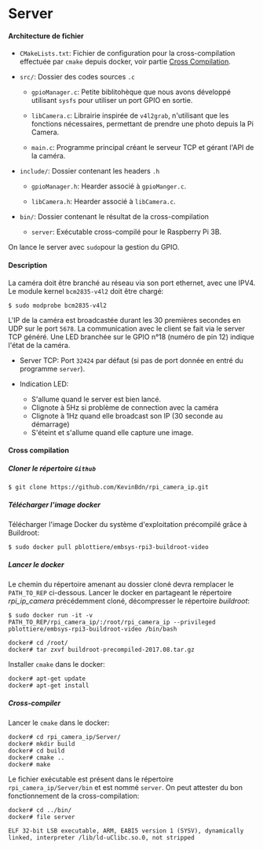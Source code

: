 Server
=====


#### Architecture de fichier

* `CMakeLists.txt`: Fichier de configuration pour la cross-compilation effectuée par `cmake` depuis docker, voir partie [Cross Compilation](#CC).

* `src/`: Dossier des codes sources `.c`
	
	* `gpioManager.c`: Petite biblitohèque que nous avons développé utilisant `sysfs` pour utiliser un port GPIO en sortie. 

	* `libCamera.c`: Librairie inspirée de `v4l2grab`, n'utilisant que les fonctions nécessaires, permettant de prendre une photo depuis la Pi Camera.

	* `main.c`: Programme principal créant le serveur TCP et gérant l'API de la caméra.

* `include/`: Dossier contenant les headers `.h`

	* `gpioManager.h`: Hearder associé à `gpioManger.c`.
	
	* `libCamera.h`: Hearder associé à `libCamera.c`.
	
* `bin/`: Dossier contenant le résultat de la cross-compilation

	* `server`: Exécutable cross-compilé pour le Raspberry Pi 3B.
	
On lance le server avec `sudo`pour la gestion du GPIO.

#### Description

La caméra doit être branché au réseau via son port ethernet, avec une IPV4. 
Le module kernel `bcm2835-v4l2` doit être chargé:

	$ sudo modprobe bcm2835-v4l2

L'IP de la caméra est broadcastée durant les 30 premières secondes en UDP sur le port `5678`. La communication avec le client se fait via le server TCP généré. Une LED branchée sur le GPIO n°18 (numéro de pin 12) indique l'état de la caméra. 

* Server TCP:  Port `32424` par défaut (si pas de port donnée en entré du programme `server`). 

* Indication LED: 

	* S'allume quand le server est bien lancé. 
	* Clignote à 5Hz si problème de connection avec la caméra
	* Clignote à 1Hz quand elle broadcast son IP (30 seconde au démarrage)
	* S'éteint et s'allume quand elle capture une image.


#### <a name="CC">Cross compilation</a>

##### Cloner le répertoire `Github`
	
	$ git clone https://github.com/KevinBdn/rpi_camera_ip.git
	
##### Télécharger l'image docker

Télécharger l'image Docker du système d'exploitation précompilé grâce à Buildroot:

	$ sudo docker pull pblottiere/embsys-rpi3-buildroot-video


##### Lancer le docker

Le chemin du répertoire amenant au dossier cloné devra remplacer le `PATH_TO_REP` ci-dessous.
Lancer le docker en partageant le répertoire _rpi_ip_camera_ précédemment cloné, décompresser le répertoire _buildroot_:
	

	$ sudo docker run -it -v PATH_TO_REP/rpi_camera_ip/:/root/rpi_camera_ip --privileged pblottiere/embsys-rpi3-buildroot-video /bin/bash
		
	docker# cd /root/
	docker# tar zxvf buildroot-precompiled-2017.08.tar.gz


Installer `cmake` dans le docker:
	
	docker# apt-get update
	docker# apt-get install


##### Cross-compiler

Lancer le `cmake` dans le docker:
	
	docker# cd rpi_camera_ip/Server/
	docker# mkdir build
	docker# cd build
	docker# cmake ..
	docker# make

Le fichier exécutable est présent dans le répertoire `rpi_camera_ip/Server/bin` et est nommé `server`. On peut attester du bon fonctionnement de la cross-compilation:
	
	docker# cd ../bin/
	docker# file server
	
	ELF 32-bit LSB executable, ARM, EABI5 version 1 (SYSV), dynamically linked, interpreter /lib/ld-uClibc.so.0, not stripped
	